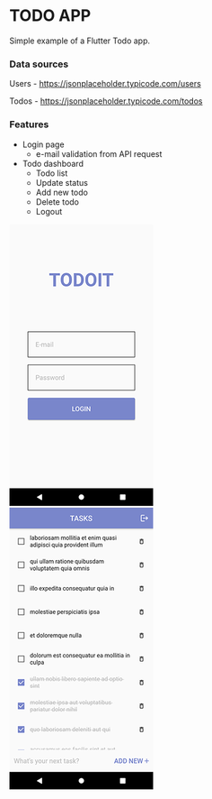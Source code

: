# TODO APP

Simple example of a Flutter Todo app.

### Data sources

Users - https://jsonplaceholder.typicode.com/users

Todos - https://jsonplaceholder.typicode.com/todos

### Features

- Login page
  - e-mail validation from API request
- Todo dashboard
  - Todo list
  - Update status
  - Add new todo
  - Delete todo
  - Logout

![Login page](/screenshots/Screenshot_1.png)
![Dashboard](/screenshots/Screenshot_2.png)
